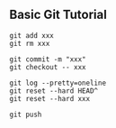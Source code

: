## Basic Git Tutorial
```
git add xxx  
git rm xxx  
```
```
git commit -m "xxx"  
git checkout -- xxx  
```
```
git log --pretty=oneline  
git reset --hard HEAD^  
git reset --hard xxx  
```
```
git push  
```
